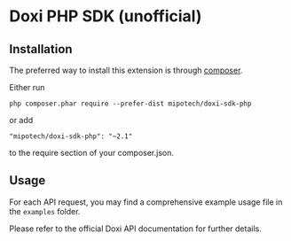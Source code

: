 # Doxi PHP SDK (unofficial)

## Installation

The preferred way to install this extension is through [composer](http://getcomposer.org/download/).

Either run

```
php composer.phar require --prefer-dist mipotech/doxi-sdk-php
```

or add

```
"mipotech/doxi-sdk-php": "~2.1"
```

to the require section of your composer.json.

## Usage

For each API request, you may find a comprehensive example usage file in the `examples` folder.

Please refer to the official Doxi API documentation for further details.
